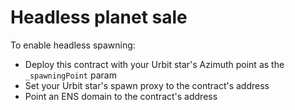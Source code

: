 # Headless planet sale
To enable headless spawning:
- Deploy this contract with your Urbit star's Azimuth point as the `_spawningPoint` param
- Set your Urbit star's spawn proxy to the contract's address
- Point an ENS domain to the contract's address
